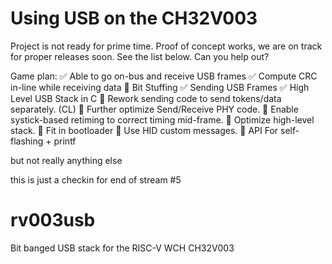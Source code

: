 # Using USB on the CH32V003

Project is not ready for prime time.  Proof of concept works, we are on track for proper releases soon.  See the list below.  Can you help out?

Game plan:
  :white_check_mark: Able to go on-bus and receive USB frames
  :white_check_mark: Compute CRC in-line while receiving data
  :black_square_button: Bit Stuffing
  :white_check_mark: Sending USB Frames
  :white_check_mark: High Level USB Stack in C
  :white_square_button: Rework sending code to send tokens/data separately. (CL)
  :white_square_button: Further optimize Send/Receive PHY code.
    :white_square_button: Enable systick-based retiming to correct timing mid-frame. 
  :white_square_button: Optimize high-level stack.
  :white_square_button: Fit in bootloader
  :white_square_button: Use HID custom messages.
  :white_square_button: API For self-flashing + printf


but not really anything else

this is just a checkin for end of stream #5

# rv003usb
Bit banged USB stack for the RISC-V WCH CH32V003
